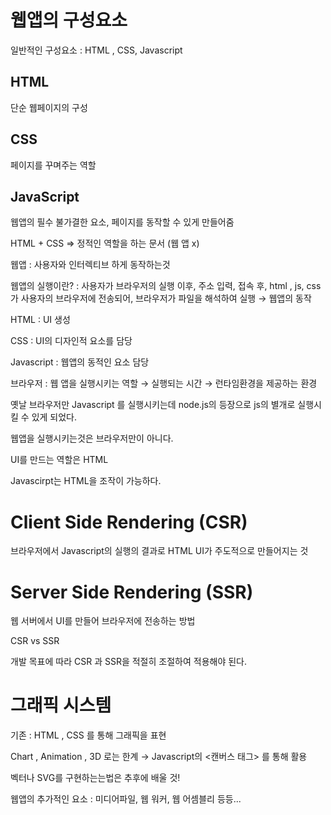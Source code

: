 # 웹앱의 구성요소

일반적인 구성요소 : HTML , CSS, Javascript

## HTML

단순 웹페이지의 구성

## CSS

페이지를 꾸며주는 역할

## JavaScript

웹앱의 필수 불가결한 요소, 페이지를 동작할 수 있게 만들어줌

HTML + CSS ⇒ 정적인 역할을 하는 문서 (웹 앱 x)

웹앱 : 사용자와 인터렉티브 하게 동작하는것

웹앱의 실행이란? : 사용자가 브라우저의 실행 이후, 주소 입력, 접속 후, html , js, css 가 사용자의 브라우저에 전송되어, 브라우저가 파일을 해석하여 실행 → 웹앱의 동작

HTML : UI 생성

CSS : UI의 디자인적 요소를 담당

Javascript : 웹앱의 동적인 요소 담당

브라우저 : 웹 앱을 실행시키는 역할 → 실행되는 시간 → 런타임환경을 제공하는 환경

옛날 브라우저만 Javascript 를 실행시키는데 node.js의 등장으로 js의 별개로 실행시킬 수 있게 되었다.

웹앱을 실행시키는것은 브라우저만이 아니다.

UI를 만드는 역할은 HTML

Javascirpt는 HTML을 조작이 가능하다.

# Client Side Rendering (CSR)

브라우저에서 Javascript의 실행의 결과로 HTML UI가 주도적으로 만들어지는 것

# Server Side Rendering (SSR)

웹 서버에서 UI를 만들어 브라우저에 전송하는 방법

CSR vs SSR

개발 목표에 따라 CSR 과 SSR을 적절히 조절하여 적용해야 된다.

# 그래픽 시스템

기존 : HTML , CSS 를 통해 그래픽을 표현

Chart , Animation , 3D 로는 한계 → Javascript의 <캔버스 태그> 를 통해 활용 

벡터나 SVG를 구현하는는법은 추후에 배울 것!

웹앱의 추가적인 요소 : 미디어파일, 웹 워커, 웹 어셈블리 등등...